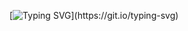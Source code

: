 
[![Typing SVG](https://readme-typing-svg.demolab.com/?lines=HI!+My+name+is+Ziyoda+%F0%9F%91%A9%F0%9F%8F%BB%E2%80%8D%F0%9F%92%BB;I'm+SDET!;)](https://git.io/typing-svg)






<!-- - 🔭 I’m currently working on ...
- 🌱 I’m currently learning ...
- 👯 I’m looking to collaborate on ...
- 🤔 I’m looking for help with ...
- 💬 Ask me about ...
- 📫 How to reach me: ...
- 😄 Pronouns: ...
- ⚡ Fun fact: ... -->


